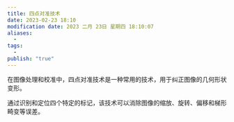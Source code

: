 ```yaml
---
title: 四点对准技术
date: 2023-02-23 18:10
modification date: 2023 二月 23日 星期四 18:10:07
aliases:
  - 
tags:
  - 
publish: "true"
---
```


在图像处理和校准中，四点对准技术是一种常用的技术，用于纠正图像的几何形状变形。

通过识别和定位四个特定的标记，该技术可以消除图像的缩放、旋转、偏移和梯形畸变等误差。
